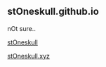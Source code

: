## stOneskull.github.io

nOt sure..

[stOneskull](https://github.com/stOneskull)

[stOneskull.xyz](https://stOneskull.xyz)
